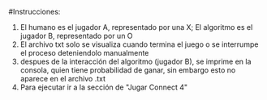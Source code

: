 #Instrucciones:
1. El humano es el jugador A, representado por una X; El algoritmo es el jugador B, representado por un O
2. El archivo txt solo se visualiza cuando termina el juego o se interrumpe el proceso deteniendolo manualmente
3. despues de la interacción del algoritmo (jugador B), se imprime en la consola, quien tiene probabilidad de ganar, sin embargo esto no aparece en el archivo .txt
4. Para ejecutar ir a la sección de "Jugar Connect 4"
